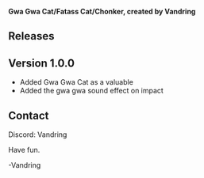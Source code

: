 **Gwa Gwa Cat/Fatass Cat/Chonker, created by Vandring**

## Releases

## Version 1.0.0
- Added Gwa Gwa Cat as a valuable
- Added the gwa gwa sound effect on impact

## Contact
Discord: Vandring

Have fun.

 -Vandring